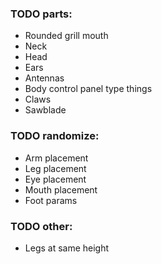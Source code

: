 ### TODO parts:
- Rounded grill mouth
- Neck
- Head
- Ears
- Antennas
- Body control panel type things
- Claws
- Sawblade

### TODO randomize:
- Arm placement
- Leg placement
- Eye placement
- Mouth placement
- Foot params

### TODO other:
- Legs at same height